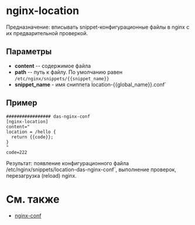# nginx-location

Предназначение: вписывать snippet-конфигурационные файлы в nginx с их предварительной проверкой.

## Параметры
* **content** -- содержимое файла
* **path** -- путь к файлу. По умолчанию равен `/etc/nginx/snippets/{{snippet_name}}`
* **snippet_name** - имя сниппета location-{{global_name}}.conf`

## Пример
```
################# das-nginx-conf
[nginx-location]
content="
location = /hello {
  return {{code}};
}
"
code=222
```
Результат: появление конфигурационного файла /etc/nginx/snippets/location-das-nginx-conf`, 
выполнение проверок, перезагрузка (reload) nginx.

# См. также
* [nginx-conf](../nginx-conf.zdb)
